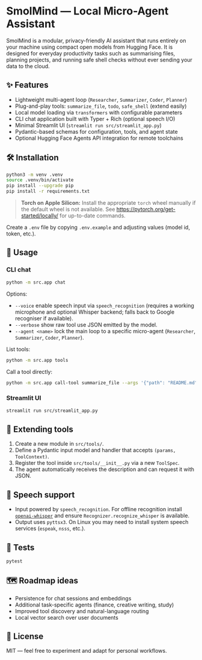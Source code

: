 # SmolMind — Local Micro-Agent Assistant

SmolMind is a modular, privacy-friendly AI assistant that runs entirely on your machine using compact open models from Hugging Face. It is designed for everyday productivity tasks such as summarising files, planning projects, and running safe shell checks without ever sending your data to the cloud.

## ✨ Features
- Lightweight multi-agent loop (`Researcher`, `Summarizer`, `Coder`, `Planner`)
- Plug-and-play tools: `summarize_file`, `todo`, `safe_shell` (extend easily)
- Local model loading via `transformers` with configurable parameters
- CLI chat application built with Typer + Rich (optional speech I/O)
- Minimal Streamlit UI (`streamlit run src/streamlit_app.py`)
- Pydantic-based schemas for configuration, tools, and agent state
- Optional Hugging Face Agents API integration for remote toolchains

## 🛠️ Installation
```bash
python3 -m venv .venv
source .venv/bin/activate
pip install --upgrade pip
pip install -r requirements.txt
```

> **Torch on Apple Silicon:** Install the appropriate `torch` wheel manually if the default wheel is not available. See https://pytorch.org/get-started/locally/ for up-to-date commands.

Create a `.env` file by copying `.env.example` and adjusting values (model id, token, etc.).

## 🚀 Usage

### CLI chat
```bash
python -m src.app chat
```

Options:
- `--voice` enable speech input via `speech_recognition` (requires a working microphone and optional Whisper backend; falls back to Google recogniser if available).
- `--verbose` show raw tool use JSON emitted by the model.
- `--agent <name>` lock the main loop to a specific micro-agent (`Researcher`, `Summarizer`, `Coder`, `Planner`).

List tools:
```bash
python -m src.app tools
```

Call a tool directly:
```bash
python -m src.app call-tool summarize_file --args '{"path": "README.md", "max_sentences": 3}'
```

### Streamlit UI
```bash
streamlit run src/streamlit_app.py
```

## 🧩 Extending tools
1. Create a new module in `src/tools/`.
2. Define a Pydantic input model and handler that accepts `(params, ToolContext)`.
3. Register the tool inside `src/tools/__init__.py` via a new `ToolSpec`.
4. The agent automatically receives the description and can request it with JSON.

## 🎤 Speech support
- Input powered by `speech_recognition`. For offline recognition install [`openai-whisper`](https://github.com/openai/whisper) and ensure `Recognizer.recognize_whisper` is available.
- Output uses `pyttsx3`. On Linux you may need to install system speech services (`espeak`, `nsss`, etc.).

## 🧪 Tests
```bash
pytest
```

## 🗺️ Roadmap ideas
- Persistence for chat sessions and embeddings
- Additional task-specific agents (finance, creative writing, study)
- Improved tool discovery and natural-language routing
- Local vector search over user documents

## 📄 License
MIT — feel free to experiment and adapt for personal workflows.
